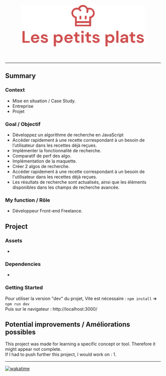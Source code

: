 <p align="center">
  <img src="public/icons/logo.png" width="400px" alt="Logo image"/>
</p>

<p align="center">
  <img src="" />
</p>

---
## Summary
### Context
- Mise en situation / Case Study.
- Entreprise
- Projet

### Goal / Objectif
- Développez un algorithme de recherche en JavaScript
- Accéder rapidement à une recette correspondant à un besoin de l’utilisateur dans les recettes déjà reçues.
- Implémenter la fonctionnalité de recherche.
- Comparatif de perf des algo.
- Implémentation de la maquette.
- Créer 2 algos de recherche.
- Accéder rapidement à une recette correspondant à un besoin de l'utilisateur dans les recettes déjà reçues.
- Les résultats de recherche sont actualisés, ainsi que les éléments disponibles dans les champs de recherche avancée.

### My function / Rôle
- Développeur Front-end Freelance.

## Project
### Assets
- 
### Dependencies
- 
### Getting Started
Pour utiliser la version "dev" du projet, Vite est nécessaire : `npm install` => `npm run dev`  
Puis sur le navigateur : http://localhost:3000/

## Potential improvements / Améliorations possibles
This project was made for learning a specific concept or tool. Therefore it might appear not complete.  
If I had to push further this project, I would work on :
1. 

---
[![wakatime](https://wakatime.com/badge/user/e9b04158-0482-414a-b06c-6cc1f928b1c7/project/ae91f57b-585b-462b-b0bf-997ecf822ced.svg)](https://wakatime.com/badge/user/e9b04158-0482-414a-b06c-6cc1f928b1c7/project/ae91f57b-585b-462b-b0bf-997ecf822ced)

